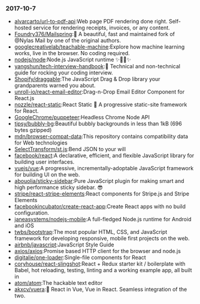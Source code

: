 ### 2017-10-7 
* [alvarcarto/url-to-pdf-api](https://github.com//alvarcarto/url-to-pdf-api):Web page PDF rendering done right. Self-hosted service for rendering receipts, invoices, or any content. 
* [Foundry376/Mailspring](https://github.com//Foundry376/Mailspring):💌 A beautiful, fast and maintained fork of @Nylas Mail by one of the original authors. 
* [googlecreativelab/teachable-machine](https://github.com//googlecreativelab/teachable-machine):Explore how machine learning works, live in the browser. No coding required. 
* [nodejs/node](https://github.com//nodejs/node):Node.js JavaScript runtime ✨🐢🚀✨ 
* [yangshun/tech-interview-handbook](https://github.com//yangshun/tech-interview-handbook):💯 Technical and non-technical guide for rocking your coding interview. 
* [Shopify/draggable](https://github.com//Shopify/draggable):The JavaScript Drag & Drop library your grandparents warned you about. 
* [unroll-io/react-email-editor](https://github.com//unroll-io/react-email-editor):Drag-n-Drop Email Editor Component for React.js 
* [nozzle/react-static](https://github.com//nozzle/react-static):React Static 🚀 A progressive static-site framework for React. 
* [GoogleChrome/puppeteer](https://github.com//GoogleChrome/puppeteer):Headless Chrome Node API 
* [tipsy/bubbly-bg](https://github.com//tipsy/bubbly-bg):Beautiful bubbly backgrounds in less than 1kB (696 bytes gzipped) 
* [mdn/browser-compat-data](https://github.com//mdn/browser-compat-data):This repository contains compatibility data for Web technologies 
* [SelectTransform/st.js](https://github.com//SelectTransform/st.js):Bend JSON to your will 
* [facebook/react](https://github.com//facebook/react):A declarative, efficient, and flexible JavaScript library for building user interfaces. 
* [vuejs/vue](https://github.com//vuejs/vue):A progressive, incrementally-adoptable JavaScript framework for building UI on the web. 
* [abouolia/sticky-sidebar](https://github.com//abouolia/sticky-sidebar):Pure JavaScript plugin for making smart and high performance sticky sidebar. 😎 
* [stripe/react-stripe-elements](https://github.com//stripe/react-stripe-elements):React components for Stripe.js and Stripe Elements 
* [facebookincubator/create-react-app](https://github.com//facebookincubator/create-react-app):Create React apps with no build configuration. 
* [janeasystems/nodejs-mobile](https://github.com//janeasystems/nodejs-mobile):A full-fledged Node.js runtime for Android and iOS 
* [twbs/bootstrap](https://github.com//twbs/bootstrap):The most popular HTML, CSS, and JavaScript framework for developing responsive, mobile first projects on the web. 
* [airbnb/javascript](https://github.com//airbnb/javascript):JavaScript Style Guide 
* [axios/axios](https://github.com//axios/axios):Promise based HTTP client for the browser and node.js 
* [digitalie/one-loader](https://github.com//digitalie/one-loader):Single-file components for React 
* [coryhouse/react-slingshot](https://github.com//coryhouse/react-slingshot):React + Redux starter kit / boilerplate with Babel, hot reloading, testing, linting and a working example app, all built in 
* [atom/atom](https://github.com//atom/atom):The hackable text editor 
* [akxcv/vuera](https://github.com//akxcv/vuera):👀 React in Vue, Vue in React. Seamless integration of the two. 
